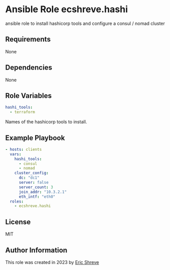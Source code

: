 Ansible Role ecshreve.hashi
=========

ansible role to install hashicorp tools and configure a consul / nomad cluster

Requirements
------------

None

Dependencies
------------

None

Role Variables
--------------

```yaml
hashi_tools:
  - terraform
```
Names of the hashicorp tools to install.

Example Playbook
----------------

```yaml
- hosts: clients
  vars:
    hashi_tools:
      - consul
      - nomad
    cluster_config:
      dc: "dc1"
      server: false
      server_count: 3
      join_addr: "10.3.2.1"
      eth_intf: "eth0"
  roles:
    - ecshreve.hashi
```

License
-------

MIT

Author Information
------------------

This role was created in 2023 by [Eric Shreve](github.com/eshreve)
